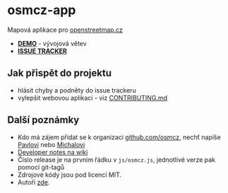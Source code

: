 # osmcz-app

Mapová aplikace pro [openstreetmap.cz](http://openstreetmap.cz/)

* **[DEMO](http://rawgit.com/osmcz/osmcz/master/index.html)** - vývojová větev
* **[ISSUE TRACKER](https://github.com/osmcz/osmcz/issues)**


## Jak přispět do projektu
* hlásit chyby a podněty do issue trackeru
* vylepšit webovou aplikaci - viz [CONTRIBUTING.md](CONTRIBUTING.md)


## Další poznámky
* Kdo má zájem přidat se k organizaci [github.com/osmcz](https://github.com/osmcz), nechť napíše [Pavlovi](http://www.openstreetmap.org/user/zby-cz) nebo [Michalovi](http://www.openstreetmap.org/user/walley)
* [Developer notes na wiki](https://github.com/osmcz/osmcz/wiki)
* Číslo release je na prvním řádku v `js/osmcz.js`, jednotlivé verze pak pomocí git-tagů
* Zdrojové kódy jsou pod licencí MIT. 
* Autoři [zde](https://github.com/osmcz/osmcz/graphs/contributors).
